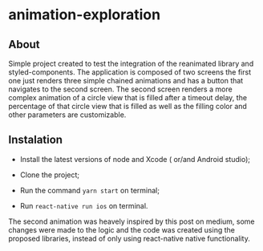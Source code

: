 # animation-exploration

## About

Simple project created to test the integration of the reanimated library and styled-components. The application is composed of two screens
the first one just renders three simple chained animations and has a button that navigates to the second screen. The second screen renders 
a more complex animation of a circle view that is filled after a timeout delay, the percentage of that circle view that is filled as well as 
the filling color and other parameters are customizable.


## Instalation

* Install the latest versions of node and Xcode ( or/and Android studio);

* Clone the project;

* Run the command `yarn start` on terminal;

* Run `react-native run ios` on terminal.

The second animation was heavely inspired by this post on medium, some changes were made to the logic and the code was created using the proposed libraries, instead of only using react-native native functionality.
